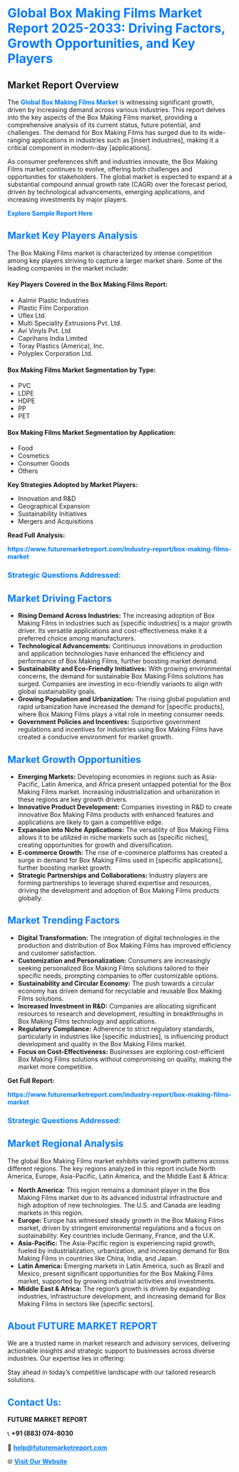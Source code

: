 <h1 style="color: #007BFF;">Global Box Making Films Market Report 2025-2033: Driving Factors, Growth Opportunities, and Key Players</h1>

<section id="overview">
<h2>Market Report Overview</h2>
<p>The <a href="https://www.futuremarketreport.com/industry-report/box-making-films-market" style="color: #007BFF; text-decoration: none;"><strong>Global Box Making Films Market</strong></a> is witnessing significant growth, driven by increasing demand across various industries. This report delves into the key aspects of the Box Making Films market, providing a comprehensive analysis of its current status, future potential, and challenges. The demand for Box Making Films has surged due to its wide-ranging applications in industries such as [insert industries], making it a critical component in modern-day [applications].</p>
<p>As consumer preferences shift and industries innovate, the Box Making Films market continues to evolve, offering both challenges and opportunities for stakeholders. The global market is expected to expand at a substantial compound annual growth rate (CAGR) over the forecast period, driven by technological advancements, emerging applications, and increasing investments by major players.</p>
</section>

<section id="overview">
<p><a href="https://www.futuremarketreport.com/request-sample/reportId=85667" style="color: #007BFF; text-decoration: none;"><strong>Explore Sample Report Here</strong></a></p>
</section>

<section id="key-players">
<h2 style="color: #007BFF;">Market Key Players Analysis</h2>
<p>The Box Making Films market is characterized by intense competition among key players striving to capture a larger market share. Some of the leading companies in the market include:</p>
<h4>Key Players Covered in the Box Making Films Report:</h4>
<ul><li>Aalmir Plastic Industries</li><li>Plastic Film Corporation</li><li>Uflex Ltd.</li><li>Multi Speciality Extrusions Pvt. Ltd.</li><li>Avi Vinyls Pvt. Ltd</li><li>Caprihans India Limited</li><li>Toray Plastics (America), Inc.</li><li>Polyplex Corporation Ltd.</li></ul>
<h4>Box Making Films Market Segmentation by Type:</h4>
<ul><li>PVC</li><li>LDPE</li><li>HDPE</li><li>PP</li><li>PET</li></ul>

<h4>Box Making Films Market Segmentation by Application:</h4>
<ul><li>Food</li><li>Cosmetics</li><li>Consumer Goods</li><li>Others</li></ul>
<p><strong>Key Strategies Adopted by Market Players:</strong></p>
<ul>
<li>Innovation and R&D</li>
<li>Geographical Expansion</li>
<li>Sustainability Initiatives</li>
<li>Mergers and Acquisitions</li>
</ul>
</section>

<section>
<p><strong>Read Full Analysis: </strong></p><a href="https://www.futuremarketreport.com/industry-report/box-making-films-market" style="color: #007BFF; text-decoration: none;"><strong>https://www.futuremarketreport.com/industry-report/box-making-films-market</strong></a>
<h3 style="color: #007BFF;">Strategic Questions Addressed:</h3>
</section>

<section id="driving-factors">
<h2 style="color: #007BFF;">Market Driving Factors</h2>
<ul>
<li><strong>Rising Demand Across Industries:</strong> The increasing adoption of Box Making Films in industries such as [specific industries] is a major growth driver. Its versatile applications and cost-effectiveness make it a preferred choice among manufacturers.</li>
<li><strong>Technological Advancements:</strong> Continuous innovations in production and application technologies have enhanced the efficiency and performance of Box Making Films, further boosting market demand.</li>
<li><strong>Sustainability and Eco-Friendly Initiatives:</strong> With growing environmental concerns, the demand for sustainable Box Making Films solutions has surged. Companies are investing in eco-friendly variants to align with global sustainability goals.</li>
<li><strong>Growing Population and Urbanization:</strong> The rising global population and rapid urbanization have increased the demand for [specific products], where Box Making Films plays a vital role in meeting consumer needs.</li>
<li><strong>Government Policies and Incentives:</strong> Supportive government regulations and incentives for industries using Box Making Films have created a conducive environment for market growth.</li>
</ul>
</section>

<section id="growth-opportunities">
<h2 style="color: #007BFF;">Market Growth Opportunities</h2>
<ul>
<li><strong>Emerging Markets:</strong> Developing economies in regions such as Asia-Pacific, Latin America, and Africa present untapped potential for the Box Making Films market. Increasing industrialization and urbanization in these regions are key growth drivers.</li>
<li><strong>Innovative Product Development:</strong> Companies investing in R&D to create innovative Box Making Films products with enhanced features and applications are likely to gain a competitive edge.</li>
<li><strong>Expansion into Niche Applications:</strong> The versatility of Box Making Films allows it to be utilized in niche markets such as [specific niches], creating opportunities for growth and diversification.</li>
<li><strong>E-commerce Growth:</strong> The rise of e-commerce platforms has created a surge in demand for Box Making Films used in [specific applications], further boosting market growth.</li>
<li><strong>Strategic Partnerships and Collaborations:</strong> Industry players are forming partnerships to leverage shared expertise and resources, driving the development and adoption of Box Making Films products globally.</li>
</ul>
</section>

<section id="trending-factors">
<h2 style="color: #007BFF;">Market Trending Factors</h2>
<ul>
<li><strong>Digital Transformation:</strong> The integration of digital technologies in the production and distribution of Box Making Films has improved efficiency and customer satisfaction.</li>
<li><strong>Customization and Personalization:</strong> Consumers are increasingly seeking personalized Box Making Films solutions tailored to their specific needs, prompting companies to offer customizable options.</li>
<li><strong>Sustainability and Circular Economy:</strong> The push towards a circular economy has driven demand for recyclable and reusable Box Making Films solutions.</li>
<li><strong>Increased Investment in R&D:</strong> Companies are allocating significant resources to research and development, resulting in breakthroughs in Box Making Films technology and applications.</li>
<li><strong>Regulatory Compliance:</strong> Adherence to strict regulatory standards, particularly in industries like [specific industries], is influencing product development and quality in the Box Making Films market.</li>
<li><strong>Focus on Cost-Effectiveness:</strong> Businesses are exploring cost-efficient Box Making Films solutions without compromising on quality, making the market more competitive.</li>
</ul>
</section>

<section>
<p><strong>Get Full Report: </strong></p><a href="https://www.futuremarketreport.com/industry-report/box-making-films-market" style="color: #007BFF; text-decoration: none;"><strong>https://www.futuremarketreport.com/industry-report/box-making-films-market</strong></a>
<h3 style="color: #007BFF;">Strategic Questions Addressed:</h3>
</section>


<section id="regional-analysis">
<h2 style="color: #007BFF;">Market Regional Analysis</h2>
<p>The global Box Making Films market exhibits varied growth patterns across different regions. The key regions analyzed in this report include North America, Europe, Asia-Pacific, Latin America, and the Middle East & Africa:</p>
<ul>
<li><strong>North America:</strong> This region remains a dominant player in the Box Making Films market due to its advanced industrial infrastructure and high adoption of new technologies. The U.S. and Canada are leading markets in this region.</li>
<li><strong>Europe:</strong> Europe has witnessed steady growth in the Box Making Films market, driven by stringent environmental regulations and a focus on sustainability. Key countries include Germany, France, and the U.K.</li>
<li><strong>Asia-Pacific:</strong> The Asia-Pacific region is experiencing rapid growth, fueled by industrialization, urbanization, and increasing demand for Box Making Films in countries like China, India, and Japan.</li>
<li><strong>Latin America:</strong> Emerging markets in Latin America, such as Brazil and Mexico, present significant opportunities for the Box Making Films market, supported by growing industrial activities and investments.</li>
<li><strong>Middle East & Africa:</strong> The region’s growth is driven by expanding industries, infrastructure development, and increasing demand for Box Making Films in sectors like [specific sectors].</li>
</ul>
</section>

<footer>
<h2 style="color: #007BFF;">About FUTURE MARKET REPORT</h2>
<p>We are a trusted name in market research and advisory services, delivering actionable insights and strategic support to businesses across diverse industries. Our expertise lies in offering:</p>

<p>Stay ahead in today’s competitive landscape with our tailored research solutions.</p>

<h2 style="color: #007BFF;">Contact Us:</h2>
<p><strong>FUTURE MARKET REPORT</strong></p>
<p>📞 <strong>+91 (883) 074-8030</strong></p>
<p>📧 <strong><a href="mailto:help@futuremarketreport.com" style="color: #007BFF;">help@futuremarketreport.com</a></strong></p>
<p>🌐 <strong><a href="https://www.futuremarketreport.com/" style="color: #007BFF;">Visit Our Website</a></strong></p>
</footer>